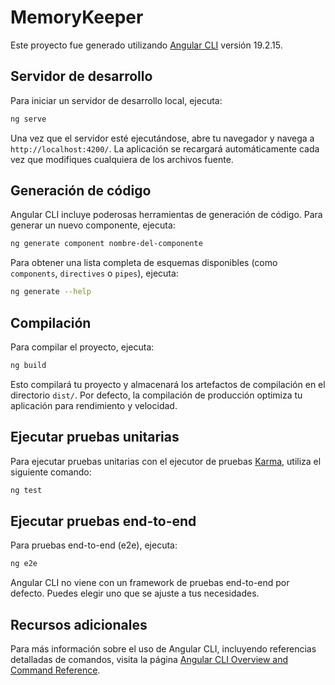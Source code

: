# MemoryKeeper

Este proyecto fue generado utilizando [Angular CLI](https://github.com/angular/angular-cli) versión 19.2.15.

## Servidor de desarrollo

Para iniciar un servidor de desarrollo local, ejecuta:

```bash
ng serve
```

Una vez que el servidor esté ejecutándose, abre tu navegador y navega a `http://localhost:4200/`. La aplicación se recargará automáticamente cada vez que modifiques cualquiera de los archivos fuente.

## Generación de código

Angular CLI incluye poderosas herramientas de generación de código. Para generar un nuevo componente, ejecuta:

```bash
ng generate component nombre-del-componente
```

Para obtener una lista completa de esquemas disponibles (como `components`, `directives` o `pipes`), ejecuta:

```bash
ng generate --help
```

## Compilación

Para compilar el proyecto, ejecuta:

```bash
ng build
```

Esto compilará tu proyecto y almacenará los artefactos de compilación en el directorio `dist/`. Por defecto, la compilación de producción optimiza tu aplicación para rendimiento y velocidad.

## Ejecutar pruebas unitarias

Para ejecutar pruebas unitarias con el ejecutor de pruebas [Karma](https://karma-runner.github.io), utiliza el siguiente comando:

```bash
ng test
```

## Ejecutar pruebas end-to-end

Para pruebas end-to-end (e2e), ejecuta:

```bash
ng e2e
```

Angular CLI no viene con un framework de pruebas end-to-end por defecto. Puedes elegir uno que se ajuste a tus necesidades.

## Recursos adicionales

Para más información sobre el uso de Angular CLI, incluyendo referencias detalladas de comandos, visita la página [Angular CLI Overview and Command Reference](https://angular.dev/tools/cli).
